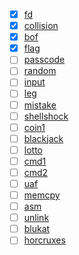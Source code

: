 - [x] [fd](fd.md)
- [x] [collision](collision.md)
- [x] [bof](bof.md)
- [x] [flag](flag.md)
- [ ] [passcode](passcode.md)
- [ ] [random](random.md)
- [ ] [input](input.md)
- [ ] [leg](leg.md)
- [ ] [mistake](mistake.md)
- [ ] [shellshock](shellshock.md)
- [ ] [coin1](coin1.md)
- [ ] [blackjack](blackjack.md)
- [ ] [lotto](lotto.md)
- [ ] [cmd1](cmd1.md)
- [ ] [cmd2](cmd2.md)
- [ ] [uaf](uaf.md)
- [ ] [memcpy](memcpy.md)
- [ ] [asm](asm.md)
- [ ] [unlink](unlink.md)
- [ ] [blukat](blukat.md)
- [ ] [horcruxes](horcruxes.md)
